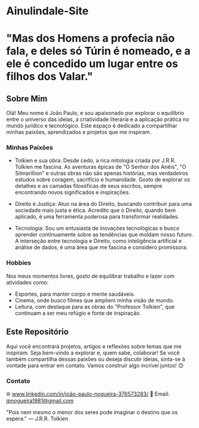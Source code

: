# Ainulindale-Site


# "Mas dos Homens a profecia não fala, e deles só Túrin é nomeado, e a ele é concedido um lugar entre os filhos dos Valar."

## Sobre Mim

Olá! Meu nome é João Paulo, e sou apaixonado por explorar o equilíbrio entre o universo das ideias, a criatividade literária e a aplicação prática no mundo jurídico e tecnológico. Este espaço é dedicado a compartilhar minhas paixões, aprendizados e projetos que me inspiram.

### Minhas Paixões
- Tolkien e sua obra: Desde cedo, a rica mitologia criada por J.R.R. Tolkien me fascina. As aventuras épicas de "O Senhor dos Anéis", "O Silmarillion" e outras obras não são apenas histórias, mas verdadeiros estudos sobre coragem, sacrifício e humanidade. Gosto de explorar os detalhes e as camadas filosóficas de seus escritos, sempre encontrando novos significados e inspirações.

- Direito e Justiça: Atuo na área do Direito, buscando contribuir para uma sociedade mais justa e ética. Acredito que o Direito, quando bem aplicado, é uma ferramenta poderosa para transformar realidades.

- Tecnologia: Sou um entusiasta de inovações tecnológicas e busco aprender continuamente sobre as tendências que moldam nosso futuro. A interseção entre tecnologia e Direito, como inteligência artificial e análise de dados, é uma área que me fascina e considero promissora.

### Hobbies
Nos meus momentos livres, gosto de equilibrar trabalho e lazer com atividades como:
- Esportes, para manter corpo e mente saudáveis.
- Cinema, onde busco filmes que ampliem minha visão de mundo.
- Leitura, com destaque para as obras do "Professor Tolkien", que continuam a ser meu refúgio e fonte de inspiração.



## Este Repositório
Aqui você encontrará projetos, artigos e reflexões sobre temas que me inspiram. Seja bem-vindo a explorar e, quem sabe, colaborar! Se você também compartilha dessas paixões ou deseja discutir ideias, sinta-se à vontade para entrar em contato. Vamos construir algo incrível juntos! 😊



### Contato
🌐 www.linkedin.com/in/joão-paulo-nogueira-376573283/
📧 Email: jpnogueira1981@gmail.com

"Pois nem mesmo o menor dos seres pode imaginar o destino que os espera." — J.R.R. Tolkien

